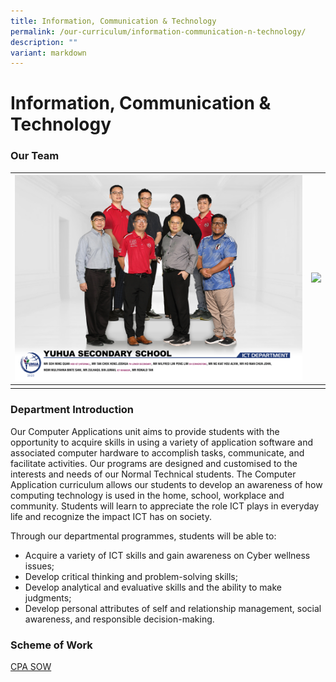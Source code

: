 ```yaml
---
title: Information, Communication & Technology
permalink: /our-curriculum/information-communication-n-technology/
description: ""
variant: markdown
---
```


# **Information, Communication & Technology**

### Our Team
|![](/images/2023%20images/ict%20department%20ver1.png)|![](/images/2023%20images/ict%20committee%20ver1.png)| 
| -------- | -------- | 
|    |      |

### Department Introduction

Our Computer Applications unit aims to provide students with the opportunity to acquire skills in using a variety of application software and associated computer hardware to accomplish tasks, communicate, and facilitate activities. Our programs are designed and customised to the interests and needs of our Normal Technical students. The Computer Application curriculum allows our students to develop an awareness of how computing technology is used in the home, school, workplace and community. Students will learn to appreciate the role ICT plays in everyday life and recognize the impact ICT has on society.  

Through our departmental programmes, students will be able to:

*   Acquire a variety of ICT skills and gain awareness on Cyber wellness issues;
*   Develop critical thinking and problem-solving skills;
*   Develop analytical and evaluative skills and the ability to make judgments;
*   Develop personal attributes of self and relationship management, social awareness, and responsible decision-making.

### Scheme of Work
[CPA SOW](https://yuhuasec.moe.edu.sg/qql/slot/u516/Scheme%20of%20work/2019%20CPA%20Scheme%20of%20Work.pdf)